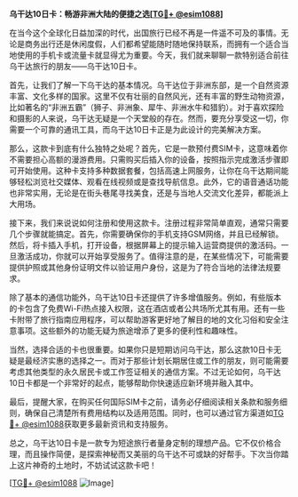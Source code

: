 **乌干达10日卡：畅游非洲大陆的便捷之选[[TG💪+ @esim1088](https://t.me/s/esim1088)]**

在当今这个全球化日益加深的时代，出国旅行已经不再是一件遥不可及的事情。无论是商务出行还是休闲度假，人们都希望能随时随地保持联系，而拥有一个适合当地使用的手机卡或流量卡就显得尤为重要。今天，我们就来聊聊一款特别适合前往乌干达旅行的朋友——乌干达10日卡。

首先，让我们了解一下乌干达的基本情况。乌干达位于非洲东部，是一个自然资源丰富、文化多样的国家。这里不仅有壮丽的自然风光，还有丰富的野生动物资源，比如著名的“非洲五霸”（狮子、非洲象、犀牛、非洲水牛和猎豹）。对于喜欢探险和摄影的人来说，乌干达无疑是一个天堂般的存在。然而，要充分享受这一切，你需要一个可靠的通讯工具，而乌干达10日卡正是为此设计的完美解决方案。

那么，这款卡到底有什么独特之处呢？首先，它是一款预付费SIM卡，这意味着你不需要担心高额的漫游费用。只需购买后插入你的设备，按照指示完成激活步骤即可开始使用。这种卡支持多种数据套餐，包括高速上网服务，让你在乌干达期间能够轻松浏览社交媒体、观看在线视频或是查找导航信息。此外，它的语音通话功能也非常实用，无论是在街头巷尾寻找美食，还是与当地人交流文化差异，都能派上大用场。

接下来，我们来说说如何注册和使用这款卡。注册过程非常简单直观，通常只需要几个步骤就能搞定。首先，你需要确保你的手机支持GSM网络，并且已经解锁。然后，将卡插入手机，打开设备，根据屏幕上的提示输入运营商提供的激活码。一旦激活成功，你就可以开始享受服务了。值得注意的是，在某些情况下，可能需要提供护照或其他身份证明文件以验证用户身份，这是为了符合当地的法律法规要求。

除了基本的通信功能外，乌干达10日卡还提供了许多增值服务。例如，有些版本的卡包含了免费Wi-Fi热点接入权限，这在酒店或者公共场所尤其有用。还有一些卡附带了旅行指南应用程序，可以帮助游客更好地了解目的地的文化习俗和安全注意事项。这些额外的功能无疑为旅途增添了更多的便利性和趣味性。

当然，选择合适的卡也很重要。如果你只是短期访问乌干达，那么这款10日卡无疑是最经济实惠的选择之一。而对于那些计划长期居住或工作的朋友，则可能需要考虑其他类型的永久居民卡或工作签证相关的通信方案。不过无论如何，乌干达10日卡都是一个非常好的起点，能够帮助你快速适应新环境并融入其中。

最后，提醒大家，在购买任何国际SIM卡之前，请务必仔细阅读相关条款和服务细则，确保自己清楚所有费用结构以及适用范围。同时，也可以通过官方渠道如[TG💪+ @esim1088](https://t.me/s/esim1088)获取更多最新资讯和支持服务。

总之，乌干达10日卡是一款专为短途旅行者量身定制的理想产品。它不仅价格合理，而且操作简便，是探索神秘而又美丽的乌干达不可或缺的好帮手。下次当你踏上这片神奇的土地时，不妨试试这款卡吧！

[[TG💪+ @esim1088](https://t.me/s/esim1088) ![Image](https://i.postimg.cc/4NQfJmqS/Snipaste-2025-05-13-00-14-12.png)]
